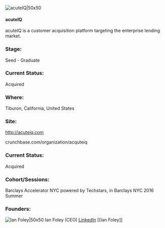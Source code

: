 

![acuteIQ|50x50](https://apimg.techstars.com/connect/images/image_files/575868c9c2f1c4fe7e000086/original/abbrevated_version_01.20.16.jpg)

#### acuteIQ
acuteIQ is a customer acquisition platform targeting the enterprise lending market.

### Stage: 
Seed - Graduate 

### Current Status: 
Acquired

### Where:
Tiburon, California, United States

### Site:
http://acuteiq.com



crunchbase.com/organization/acquteiq

### Current Status: 
Acquired

### Cohort/Sessions: 
Barclays Accelerator NYC powered by Techstars, in Barclays NYC 2016 Summer

### Founders: 

![Ian Foley|50x50](https://apimg.techstars.com/connect/images/image_files/5758661dc2f1c4fe7e000084/original/Ian_Foley_-_Image.jpg) Ian Foley (CEO) [LinkedIn](https://linkedin.com/in/foleyian) [[Ian Foley]]


